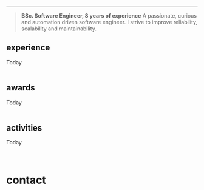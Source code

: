 
<title>Mert Akengin</title>

---

<blockquote id="" class="text-italic text-muted text-large" style="text-indent: 0rem;" >

**BSc. Software Engineer, <span id=yoe >8</span> years of experience**
A passionate, curious and automation driven software engineer.
I strive to improve reliability, scalability and maintainability.

</blockquote>


<script async defer >

"use strict";

function genUUID() {
	try {
		return self.crypto.randomUUID().replaceAll("-", "")
	} catch(error) {
		console.warn("home/genUUID:", error)
	}
	return Array(32).fill(0).map(x => Math.random().toString(36).charAt(2)).join("")
}

const yoeLastDiff = (new Date() - new Date(2021, 11 - 1)); // month is 0-indexed
const yoeCurrent = {
	year: (yoeLastDiff / 31_536_000_000),
	month: new Date(yoeLastDiff).getMonth(),
}

let monthString = ``

switch(yoeCurrent.month) {
	case 0:
		monthString = ``
		break
	case 1:
		monthString = `${yoeCurrent.month.toFixed(0)} month`
		break
	default:
		monthString = `${yoeCurrent.month.toFixed(0)} months`
		break
}

document.querySelector("#yoe").innerHTML = `${(6.75 + yoeCurrent.year).toFixed(0)}`

const data = {
	experience: [
		{
			id: "amazon",
			company: "Amazon Europe S.à r.l.",
			description: null?.split("\n").map(line => line.trim()).join("\n"),
			title: "_DevOps Engineer_, Amazon Transportation Services (ATS)",
			dates: `Current, ${yoeCurrent.year.toFixed(0)} years ${monthString}`,
			place: "Luxembourg",
			uuid: `uuid-${genUUID()}`,
		},
		{
			id: "wamo",
			company: "WAMO Ltd.",
			description: null,
			title: "Cloud Systems Engineer",
			dates: "1 year 9 months",
			place: "Remote (EU)",
			uuid: `uuid-${genUUID()}`,
		},
		{
			id: "mubi",
			company: "MUBI Inc.",
			description: `Worked on cloud cost optimizations, in-house CDN, and video encoding systems.`,
			title: "DevOps Engineer",
			dates: "9 months",
			place: "Berlin",
			uuid: `uuid-${genUUID()}`,
		},
		{
			id: "fincompare",
			company: "FinCompare GmbH",
			description: `Built modern, cost-effective and secure infrastructure on AWS`,
			title: "Site Reliability Engineer (SRE)",
			dates: "1 year",
			place: "Berlin",
			uuid: `uuid-${genUUID()}`,
		},
		{
			id: "iyzico",
			company: "iyzico Payment Systems",
			description: `Built a highly scalable infrastructure that's trusted by Amazon, Netflix, Aliexpress & more`,
			title: "Systems Engineer, DevOps",
			dates: "2 years 3 months",
			place: "Istanbul",
			uuid: `uuid-${genUUID()}`,
		},
		{
			id: "iven",
			company: "IVEN, IoT Cloud Solutions",
			description: `Built real-time IoT cloud systems for Turkey's leading appliance manufacturers`,
			title: "Software Engineer",
			dates: "2 years",
			place: "Istanbul",
			uuid: `uuid-${genUUID()}`,
		},
		{
			id: "tatu",
			company: "TATU Creative Studios",
			description: `Built high-performance GPU clusters and office infrastructure`,
			title: "Software Developer",
			dates: "1 year",
			place: "Istanbul",
			uuid: `uuid-${genUUID()}`,
		},
		{
			id: "lostar",
			company: "Lostar InfoSec",
			description: `Built a vulnerability detection and ticket management system`,
			title: "Intern, Software Development and Information Security Products",
			dates: "6 months",
			place: "Istanbul",
			uuid: `uuid-${genUUID()}`,
		},
	],
	awards: [
		{
			id: "eia2019",
			link: "?/awards/eia",
			title: "Ericsson Innovation Awards",
			date: "December 2019",
			location: "Stockholm/Sweden",
			description: "Won global 4th place with our underwater communications solution: Diver's Mate",
			action: "Details",
		},
		/*
		<div class="timeline-item" id="hack-a-sat">
			<div class="timeline-left">
				<a class="timeline-icon icon-lg" href="?/awards/sat">
					<i class="icon icon-check"></i>
				</a>
			</div>
			<div class="timeline-content">
				<a href="?/awards/sat">Hack-A-Sat CTF</a>
			</div>
		</div>
		<div class="timeline-item" id="stm-ctf">
			<div class="timeline-left">
				<a class="timeline-icon icon-lg" href="?/awards/stm">
					<i class="icon icon-check"></i>
				</a>
			</div>
			<div class="timeline-content">
				<a href="?/awards/stm">STM CTF</a>
			</div>
		</div>
		<div class="timeline-item" id="intel">
			<div class="timeline-left">
				<a class="timeline-icon icon-lg" href="?/awards/intel">
					<i class="icon icon-check"></i>
				</a>
			</div>
			<div class="timeline-content">
				<a href="?/awards/intel">Intel IoT Hackathon</a>
			</div>
		</div>
		<div class="timeline-item" id="tubitak">
			<div class="timeline-left">
				<a class="timeline-icon icon-lg" href="?/awards/tubitak">
					<i class="icon icon-check"></i>
				</a>
			</div>
			<div class="timeline-content">
				<a href="?/awards/tubitak">TUBITAK Efficiency Challenge</a>
			</div>
		</div>
		*/
		{
			id: "hack-a-sat",
			link: "?/awards/sat",
			title: "Hack-A-Sat CTF '20",
			date: "April 2020",
			location: "Online",
			description: "Ranked 25th percentile among participants",
			action: "Details",
		},
		{
			id: "stm-ctf",
			link: "?/awards/stm",
			title: "STM CTF '17",
			date: "October 2017",
			location: "Ankara/Turkey",
			description: "Ranked 9th in the finals",
			action: "Details",
		},
		{
			id: "intel",
			link: "?/awards/intel",
			title: "Intel IoT Hackathon",
			date: "September 2014 &amp; 2015",
			location: "Istanbul/Turkey",
			description: "Won Jury's innovation award with smart-home solutions",
			action: "Details",
		},
		{
			id: "tubitak",
			link: "?/awards/tubitak",
			title: "TUBITAK Efficiency Challenge",
			date: "2014 &amp; 2015",
			location: "Izmit/Turkey",
			description: "Built an efficient electric-powered vehicles. Using batteries and hydrogen fuel cells",
			action: "Details",
		},
	],
	activities: [
		{
			id: "abbox",
			link: "?/volunteer/abbox",
			title: "Abbox 3D Printing",
		},
		{
			id: "tedx",
			link: "?/volunteer/tedx",
			title: "TEDxBahcesehir",
		},
		{
			id: "spark",
			link: "?/volunteer/spark",
			title: "SparkGO",
		},
	]
};

document.querySelector("div#experience").innerHTML += (data.experience.map(item => (`
	<div class="timeline-item" id="${item.id}">
		<div class="timeline-left">
			<a class="timeline-icon icon-lg" href="?/work/${item.id}">
				<i class="icon icon-check"></i>
			</a>
		</div>
		<div class="timeline-content">
			<a href="?/work/${item.id}">${item.company}</a>
			<div class="tile">
				<div class="tile-content" >
					<p class="tile-title" id="title-${item.uuid}" >${item.title}</p>
					<p class="tile-subtitle">
						<i class="text-gray d-inline icon-sm icon icon-location"></i>
						<span class="d-inline label" >${item.place}</span>
						&horbar;
						<i class="text-gray d-inline icon-sm icon icon-time"></i>
						<span class="d-inline label label-secondary" >${item.dates}</span>
					</p>
					<blockquote class="${item?.description ? "" : "d-hide"}" id="description-${item.uuid}" >
						${item?.description || "no desc"}
					</blockquote>
				</div>
				<div class="tile-action">
					<a class="btn" href="?/work/${item.id}#" >${item?.action || "Details"}</a>
				</div>
			</div>
		</div>
	</div>
`)).join("\n"));

document.querySelector("div#awards").innerHTML += (data.awards.map(item => (`
	<div class="timeline-item" id="${item.id}">
		<div class="timeline-left">
			<a class="timeline-icon icon-lg" href="${item.link}">
				<i class="icon icon-check"></i>
			</a>
		</div>
		<div class="timeline-content">
			<a href="${item.link}">${item.title}</a>
			<div class="tile">
				<div class="tile-content">
					<p class="tile-subtitle">${item.date}, ${item.location}</p>
					<p class="tile-title">${item.description}</p>
				</div>
				<div class="tile-action">
					<a class="btn" href="${item.link}" >${item.action}</a>
				</div>
			</div>
		</div>
	</div>
`)).join("\n"));

document.querySelector("div#activities").innerHTML += (data.activities.map(item => (`
	<div class="timeline-item" id="${item.id}">
		<div class="timeline-left">
			<a class="timeline-icon icon-lg" href="${item.link}">
				<i class="icon icon-flag"></i>
			</a>
		</div>
		<div class="timeline-content">
			<a href="${item.link}">${item.title}</a>
		</div>
	</div>
`)).join("\n"));

if (true) [ "description", "title" ].forEach(
	prop => data.experience.map(
		item => window.md.postMessage({
			target: `#${prop}-${item.uuid}`,
			text: item[prop],
		})
	)
);

</script>

## experience

<div class="timeline" id=experience >
	<div class="timeline-item" id="today-experience">
		<div class="timeline-left">
			<a class="timeline-icon icon-md" href="#~experience"></a>
		</div>
		<div class="timeline-content">
			Today
		</div>
	</div>
</div>

<br />

## awards

<div class="timeline" id=awards >
	<div class="timeline-item" id="today-awards">
		<div class="timeline-left">
			<a class="timeline-icon icon-md" href="#~awards"></a>
		</div>
		<div class="timeline-content">
			Today
		</div>
	</div>
</div>

<br />

## activities

<div class="timeline" id=activities >
	<div class="timeline-item" id="today-activities">
		<div class="timeline-left">
			<a class="timeline-icon icon-md" href="#~activities"></a>
		</div>
		<div class="timeline-content">
			Today
		</div>
	</div>
</div>

<!--div class="timeline">
	<div class="timeline-item" id="timeline-example-1">
		<div class="timeline-left"><a class="timeline-icon tooltip" href="#timeline-example-1" data-tooltip="March 2016"></a></div>
		<div class="timeline-content">
			<div class="tile">
				<div class="tile-content">
					<p class="tile-subtitle">March 2016</p>
					<p class="tile-title">Initial commit</p>
				</div>
			</div>
		</div>
	</div>
	<div class="timeline-item" id="timeline-example-2">
		<div class="timeline-left"><a class="timeline-icon icon-lg tooltip" href="#timeline-example-2" data-tooltip="February 2017"><i class="icon icon-check"></i></a></div>
		<div class="timeline-content">
			<div class="tile">
				<div class="tile-content">
					<p class="tile-subtitle">February 2017</p>
					<p class="tile-title">New Documents experience</p>
					<p class="tile-title"><a href="components.html#bars">Bars</a>: represent the progress of a task</p>
					<p class="tile-title"><a href="components.html#steps">Steps</a>: progress indicators of a sequence of task steps</p>
					<p class="tile-title"><a href="components.html#tiles">Tiles</a>: repeatable or embeddable information blocks</p>
				</div>
				<div class="tile-action">
					<button class="btn">View</button>
				</div>
			</div>
		</div>
	</div>
	<div class="timeline-item" id="timeline-example-3">
		<div class="timeline-left"><a class="timeline-icon icon-lg tooltip" href="#timeline-example-3" data-tooltip="March 2017"><i class="icon icon-check"></i></a></div>
		<div class="timeline-content">
			<div class="tile">
				<div class="tile-content">
					<p class="tile-subtitle">March 2017</p>
					<p class="tile-title"><a href="elements.html#icons">Icons</a>: single-element, responsive and pure CSS icons</p>
					<p class="tile-title"><a href="components.html#popovers">Popovers</a>: small overlay content containers</p>
					<p class="tile-title"><a href="experimentals.html#calendars">Calendars</a>: date or date range picker and events display</p>
					<p class="tile-title"><a href="experimentals.html#carousels">Carousels</a>: slideshows for cycling images</p>
				</div>
				<div class="tile-action">
					<button class="btn">View</button>
				</div>
			</div>
		</div>
	</div>
</div-->

<!--
<br />![](https://akveo.github.io/eva-icons/outline/svg/link-2-outline.svg)   Web: [mert.akeng.in](https://mert.akeng.in)
<br />![](https://akveo.github.io/eva-icons/outline/svg/edit-outline.svg)     Blog: [blog.n0pe.me](https://blog.n0pe.me)
<br />![](https://akveo.github.io/eva-icons/outline/svg/email-outline.svg)    Mail: [mert@akeng.in](mailto:mert@akeng.in)
<br />![](https://akveo.github.io/eva-icons/outline/svg/phone-outline.svg)    Phone: [+90 539 605 4246](tel:905396054246)
<br />![](https://akveo.github.io/eva-icons/outline/svg/linkedin-outline.svg) LinkedIn: [linkedin.com/in/mert-akengin-1640b887](https://www.linkedin.com/in/mert-akengin-1640b887)
<br />![](https://akveo.github.io/eva-icons/outline/svg/layers-outline.svg)   **DockerHub**: [hub.docker.com/u/pvtmert](https://hub.docker.com/u/pvtmert)
<br />![](https://akveo.github.io/eva-icons/outline/svg/github-outline.svg)   **GitHub**: [github.com/spacelatte](https://github.com/spacelatte)
<br /><br />
-->
<!-- <br /> ![](https://akveo.github.io/eva-icons/outline/svg/twitter-outline.svg)  Twitter: [twitter.com/spacelatte](https://twitter.com/spacelatte) -->
<!-- <br /> / (lots of scripts in [gist.github.com/spacelatte](https://gist.github.com/spacelatte)) -->
<!--
**Languages**: Bash, Python, C, Make, Javascript, HTML/CSS, Android (Kotlin/Java)<br />
**Tools**: Git, Docker, Ansible, Splunk, Kafka, Zabbix, Prometheus, VMWare ESXi,<br />
Nginx, MySQL, PostgreSQL, Kuberntes, Bitbucket, Bamboo, Heroku, Elasticsearch<br />
**Frameworks/Libs**: Flask, ExpressJS, Firebase, OpenCV, AWS/Lambda, FalconPy,<br />
Arduino, ESP-IDF, DJango, Boto3/AWS, Spring-Boot, PySerial, CherryPy, NodeJS<br />
**Integrations**: NWjs, Slack API, Telegram, IRC, DigitalOcean API, Cloudflare API<br />
-->


<!--div style="page-break-after:always;" ></div-->

<!--div style="page-break-after:always;" ></div-->


<br />
<br />

# contact

<div
	class="calendly-inline-widget"
	data-url="https://calendly.com/mert-akengin?hide_landing_page_details=1&hide_gdpr_banner=1"
	style="min-width:320px;height:1280px;"
	></div>
<script async defer src="https://assets.calendly.com/assets/external/widget.js" crossorigin="anonymous" ></script>
